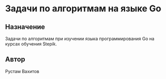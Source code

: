 # Задачи по алгоритмам на языке Go

## Назначение

Задачи по алгоритмам при изучении языка программирования Go на курсах обучения Stepik.

## Автор

Рустам Вахитов